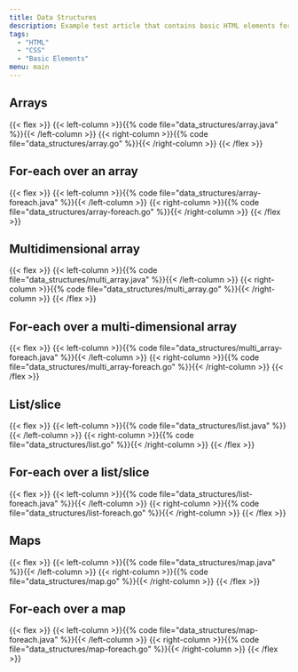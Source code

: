 ```yaml
---
title: Data Structures
description: Example test article that contains basic HTML elements for text formatting on the Web.
tags:
  - "HTML"
  - "CSS"
  - "Basic Elements"
menu: main
---
```


## Arrays

{{< flex >}}
{{< left-column >}}{{% code file="data_structures/array.java" %}}{{< /left-column >}}
{{< right-column >}}{{% code file="data_structures/array.go" %}}{{< /right-column >}}
{{< /flex >}}

## For-each over an array

{{< flex >}}
{{< left-column >}}{{% code file="data_structures/array-foreach.java" %}}{{< /left-column >}}
{{< right-column >}}{{% code file="data_structures/array-foreach.go" %}}{{< /right-column >}}
{{< /flex >}}

## Multidimensional array

{{< flex >}}
{{< left-column >}}{{% code file="data_structures/multi_array.java" %}}{{< /left-column >}}
{{< right-column >}}{{% code file="data_structures/multi_array.go" %}}{{< /right-column >}}
{{< /flex >}}

## For-each over a multi-dimensional array
{{< flex >}}
{{< left-column >}}{{% code file="data_structures/multi_array-foreach.java" %}}{{< /left-column >}}
{{< right-column >}}{{% code file="data_structures/multi_array-foreach.go" %}}{{< /right-column >}}
{{< /flex >}}

## List/slice

{{< flex >}}
{{< left-column >}}{{% code file="data_structures/list.java" %}}{{< /left-column >}}
{{< right-column >}}{{% code file="data_structures/list.go" %}}{{< /right-column >}}
{{< /flex >}}

## For-each over a list/slice

{{< flex >}}
{{< left-column >}}{{% code file="data_structures/list-foreach.java" %}}{{< /left-column >}}
{{< right-column >}}{{% code file="data_structures/list-foreach.go" %}}{{< /right-column >}}
{{< /flex >}}

## Maps

{{< flex >}}
{{< left-column >}}{{% code file="data_structures/map.java" %}}{{< /left-column >}}
{{< right-column >}}{{% code file="data_structures/map.go" %}}{{< /right-column >}}
{{< /flex >}}

## For-each over a map

{{< flex >}}
{{< left-column >}}{{% code file="data_structures/map-foreach.java" %}}{{< /left-column >}}
{{< right-column >}}{{% code file="data_structures/map-foreach.go" %}}{{< /right-column >}}
{{< /flex >}}